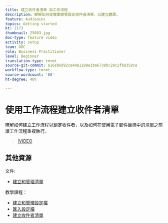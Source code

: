 ```yaml
---
title: 建立收件者清單 與工作流程
description: 瞭解如何從檔案總管設定收件者清單，以建立觀眾。
feature: Audiences
topics: Getting started
kt: 2173
thumbnail: 25603.jpg
doc-type: feature video
activity: setup
team: DOC
role: Business Practitioner
level: Beginner
translation-type: tm+mt
source-git-commit: a16eb6d92ca40a1188e1ba6730bc28c2fb8358ce
workflow-type: tm+mt
source-wordcount: '88'
ht-degree: 48%

---
```



# 使用工作流程建立收件者清單

瞭解如何建立工作流程以鎖定收件者，以及如何在使用電子郵件目標中的清單之前讓工作流程重複執行。

>[!VIDEO](https://video.tv.adobe.com/v/25603?quality=12)

## 其他資源

文件:

* [建立和管理清單](https://docs.adobe.com/content/help/zh-Hant/campaign-classic/using/getting-started/profile-management/creating-and-managing-lists.html)

教學課程：

* [建立和管理設定檔](/help/profile-management/create-and-manage-profiles.md)
* [匯入設定檔](/help/data-management/importing-profiles.md)
* [建立收件者清單](/help/profile-management/creating-a-list-of-recipients.md)
